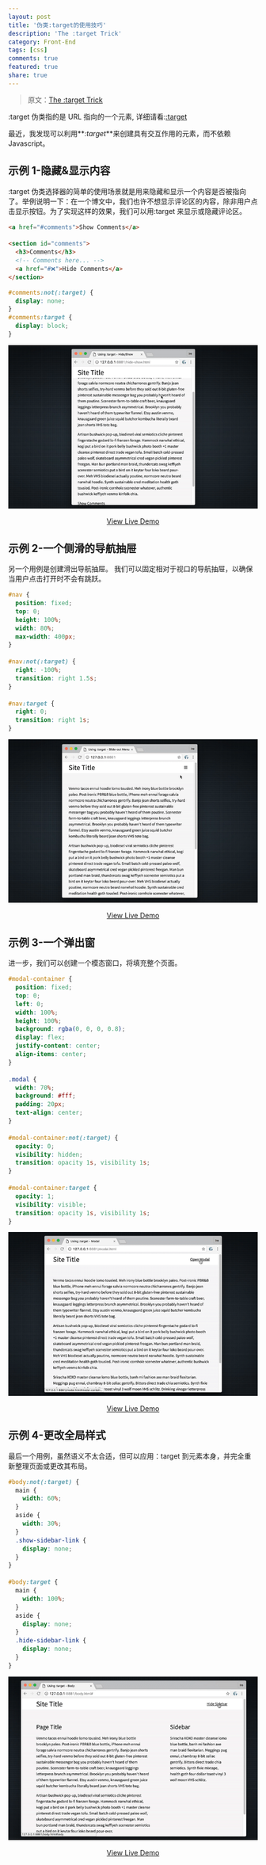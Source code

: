```yaml
---
layout: post
title: '伪类:target的使用技巧'
description: 'The :target Trick'
category: Front-End
tags: [css]
comments: true
featured: true
share: true
---
```


> 原文：[The :target Trick](https://bitsofco.de/the-target-trick/)

:target 伪类指的是 URL 指向的一个元素, 详细请看:[:target](https://developer.mozilla.org/en-US/docs/Web/CSS/:target)

最近，我发现可以利用**_:target_**来创建具有交互作用的元素，而不依赖 Javascript。

## 示例 1-隐藏&显示内容

:target 伪类选择器的简单的使用场景就是用来隐藏和显示一个内容是否被指向了。举例说明一下：在一个博文中，我们也许不想显示评论区的内容，除非用户点击显示按钮。为了实现这样的效果，我们可以用:target 来显示或隐藏评论区。

```html
<a href="#comments">Show Comments</a>

<section id="comments">
  <h3>Comments</h3>
  <!-- Comments here... -->
  <a href="#❌">Hide Comments</a>
</section>
```

```css
#comments:not(:target) {
  display: none;
}
#comments:target {
  display: block;
}
```

![](/images/post/targetselector/Target_hide_show.gif)

<p style="text-align: center;"><a href="http://demo.bitsofco.de/the-target-trick/hide-show.html">View Live Demo</a></p>

## 示例 2-一个侧滑的导航抽屉

另一个用例是创建滑出导航抽屉。 我们可以固定相对于视口的导航抽屉，以确保当用户点击打开时不会有跳跃。

```css
#nav {
  position: fixed;
  top: 0;
  height: 100%;
  width: 80%;
  max-width: 400px;
}

#nav:not(:target) {
  right: -100%;
  transition: right 1.5s;
}

#nav:target {
  right: 0;
  transition: right 1s;
}
```

![](/images/post/targetselector/Target_Slideout_drawer.gif)

<p style="text-align: center;"><a href="http://demo.bitsofco.de/the-target-trick/slide-out.html">View Live Demo</a></p>

## 示例 3-一个弹出窗

进一步，我们可以创建一个模态窗口，将填充整个页面。

```css
#modal-container {
  position: fixed;
  top: 0;
  left: 0;
  width: 100%;
  height: 100%;
  background: rgba(0, 0, 0, 0.8);
  display: flex;
  justify-content: center;
  align-items: center;
}

.modal {
  width: 70%;
  background: #fff;
  padding: 20px;
  text-align: center;
}

#modal-container:not(:target) {
  opacity: 0;
  visibility: hidden;
  transition: opacity 1s, visibility 1s;
}

#modal-container:target {
  opacity: 1;
  visibility: visible;
  transition: opacity 1s, visibility 1s;
}
```

![](/images/post/targetselector/Target_modal.gif)

<p style="text-align: center;"><a href="http://demo.bitsofco.de/the-target-trick/modal.html">View Live Demo</a></p>

## 示例 4-更改全局样式

最后一个用例，虽然语义不太合适，但可以应用：target 到<body>元素本身，并完全重新整理页面或更改其布局。

```css
#body:not(:target) {
  main {
    width: 60%;
  }
  aside {
    width: 30%;
  }
  .show-sidebar-link {
    display: none;
  }
}

#body:target {
  main {
    width: 100%;
  }
  aside {
    display: none;
  }
  .hide-sidebar-link {
    display: none;
  }
}
```

![](/images/post/targetselector/Target_body.gif)

<p style="text-align: center;"><a href="http://demo.bitsofco.de/the-target-trick/body.html">View Live Demo</a></p>
